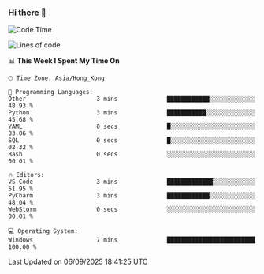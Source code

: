 ### Hi there 👋

<!--
**RoiexLee/RoiexLee** is a ✨ _special_ ✨ repository because its `README.md` (this file) appears on your GitHub profile.

Here are some ideas to get you started:

- 🔭 I’m currently working on ...
- 🌱 I’m currently learning ...
- 👯 I’m looking to collaborate on ...
- 🤔 I’m looking for help with ...
- 💬 Ask me about ...
- 📫 How to reach me: ...
- 😄 Pronouns: ...
- ⚡ Fun fact: ...
-->

<!--START_SECTION:waka-->
![Code Time](http://img.shields.io/badge/Code%20Time-1%2C216%20hrs%2032%20mins-blue)

![Lines of code](https://img.shields.io/badge/From%20Hello%20World%20I%27ve%20Written-41.6%20thousand%20lines%20of%20code-blue)

📊 **This Week I Spent My Time On** 

```text
🕑︎ Time Zone: Asia/Hong_Kong

💬 Programming Languages: 
Other                    3 mins              ████████████░░░░░░░░░░░░░   48.93 % 
Python                   3 mins              ███████████░░░░░░░░░░░░░░   45.68 % 
YAML                     0 secs              █░░░░░░░░░░░░░░░░░░░░░░░░   03.06 % 
SQL                      0 secs              █░░░░░░░░░░░░░░░░░░░░░░░░   02.32 % 
Bash                     0 secs              ░░░░░░░░░░░░░░░░░░░░░░░░░   00.01 % 

🔥 Editors: 
VS Code                  3 mins              █████████████░░░░░░░░░░░░   51.95 % 
PyCharm                  3 mins              ████████████░░░░░░░░░░░░░   48.04 % 
WebStorm                 0 secs              ░░░░░░░░░░░░░░░░░░░░░░░░░   00.01 % 

💻 Operating System: 
Windows                  7 mins              █████████████████████████   100.00 % 
```


 Last Updated on 06/09/2025 18:41:25 UTC
<!--END_SECTION:waka-->
